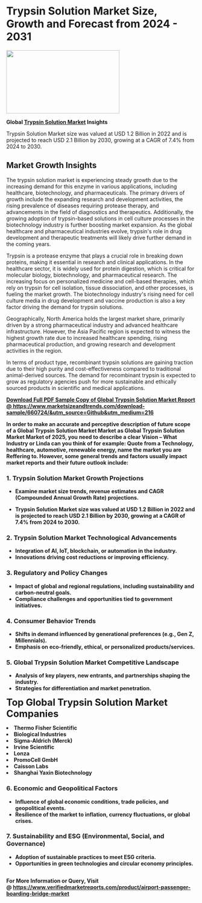 <H1>Trypsin Solution Market Size, Growth and Forecast from 2024 - 2031</H1><img class="aligncenter size-medium wp-image-584254" src="https://thirdeyenews.in/wp-content/uploads/2024/09/Global-Market-Research-300x168.jpeg" alt="" width="300" height="168" /><p><strong>Global&nbsp;<a href="https://www.marketsizeandtrends.com/download-sample/660724/&amp;utm_source=Github&utm_medium=216">Trypsin Solution Market</a> Insights</strong></p><p>Trypsin Solution Market size was valued at USD 1.2 Billion in 2022 and is projected to reach USD 2.1 Billion by 2030, growing at a CAGR of 7.4% from 2024 to 2030.</p><p><h2>Market Growth Insights</h2> <p>The trypsin solution market is experiencing steady growth due to the increasing demand for this enzyme in various applications, including healthcare, biotechnology, and pharmaceuticals. The primary drivers of growth include the expanding research and development activities, the rising prevalence of diseases requiring protease therapy, and advancements in the field of diagnostics and therapeutics. Additionally, the growing adoption of trypsin-based solutions in cell culture processes in the biotechnology industry is further boosting market expansion. As the global healthcare and pharmaceutical industries evolve, trypsin's role in drug development and therapeutic treatments will likely drive further demand in the coming years.</p> <p><strong><a href="download_link_here"></a></strong></p> <p>Trypsin is a protease enzyme that plays a crucial role in breaking down proteins, making it essential in research and clinical applications. In the healthcare sector, it is widely used for protein digestion, which is critical for molecular biology, biotechnology, and pharmaceutical research. The increasing focus on personalized medicine and cell-based therapies, which rely on trypsin for cell isolation, tissue dissociation, and other processes, is fueling the market growth. The biotechnology industry's rising need for cell culture media in drug development and vaccine production is also a key factor driving the demand for trypsin solutions.</p> <p>Geographically, North America holds the largest market share, primarily driven by a strong pharmaceutical industry and advanced healthcare infrastructure. However, the Asia Pacific region is expected to witness the highest growth rate due to increased healthcare spending, rising pharmaceutical production, and growing research and development activities in the region.</p> <p>In terms of product type, recombinant trypsin solutions are gaining traction due to their high purity and cost-effectiveness compared to traditional animal-derived sources. The demand for recombinant trypsin is expected to grow as regulatory agencies push for more sustainable and ethically sourced products in scientific and medical applications.</p> <p><strong><a href="download_link_here"></p><p><span class=""><strong>Download Full PDF Sample Copy of Global Trypsin Solution Market Report</strong> @ <a href="https://www.marketsizeandtrends.com/download-sample/660724/&amp;utm_source=Github&utm_medium=216" target="_blank">https://www.marketsizeandtrends.com/download-sample/660724/&amp;utm_source=Github&utm_medium=216</a></span></p><p>In order to make an accurate and perceptive description of future scope of a Global&nbsp;Trypsin Solution Market Market as Global&nbsp;Trypsin Solution Market Market of 2025, you need to describe a clear Vision &ndash; What Industry or Linda can you think of for example: Quote from a Technology, healthcare, automotive, renewable energy, name the market you are Reffering to. However, some general trends and factors usually impact market reports and their future outlook include:</p><h3>1.&nbsp;<strong>Trypsin Solution Market Growth Projections</strong></h3><ul><li>Examine market size trends, revenue estimates and CAGR (Compounded Annual Growth Rate) projections.</li><li><p>Trypsin Solution Market size was valued at USD 1.2 Billion in 2022 and is projected to reach USD 2.1 Billion by 2030, growing at a CAGR of 7.4% from 2024 to 2030.</p></li></ul><h3>2.&nbsp;<strong>Trypsin Solution Market Technological Advancements</strong></h3><ul><li>Integration of AI, IoT, blockchain, or automation in the industry.</li><li>Innovations driving cost reductions or improving efficiency.</li></ul><h3>3.&nbsp;<strong>Regulatory and Policy Changes</strong></h3><ul><li>Impact of global and regional regulations, including sustainability and carbon-neutral goals.</li><li>Compliance challenges and opportunities tied to government initiatives.</li></ul><h3>4.&nbsp;<strong>Consumer Behavior Trends</strong></h3><ul><li>Shifts in demand influenced by generational preferences (e.g., Gen Z, Millennials).</li><li>Emphasis on eco-friendly, ethical, or personalized products/services.</li></ul><h3>5.&nbsp;<strong>Global Trypsin Solution Market Competitive Landscape</strong></h3><ul><li>Analysis of key players, new entrants, and partnerships shaping the industry.</li><li>Strategies for differentiation and market penetration.</li></ul><p data-pm-slice="1 1 []"><span style="color: inherit; font-family: inherit; font-size: 25px;">Top Global Trypsin Solution Market Companies</span></p><div class="" data-test-id=""><p><li>Thermo Fisher Scientific</li><li> Biological Industries</li><li> Sigma-Aldrich (Merck)</li><li> Irvine Scientific</li><li> Lonza</li><li> PromoCell GmbH</li><li> Caisson Labs</li><li> Shanghai Yaxin Biotechnology</li></p></div><h3>6.&nbsp;<strong>Economic and Geopolitical Factors</strong></h3><ul><li>Influence of global economic conditions, trade policies, and geopolitical events.</li><li>Resilience of the market to inflation, currency fluctuations, or global crises.</li></ul><h3>7.&nbsp;<strong>Sustainability and ESG (Environmental, Social, and Governance)</strong></h3><ul><li>Adoption of sustainable practices to meet ESG criteria.</li><li>Opportunities in green technologies and circular economy principles.</li></ul><h2><strong style="font-size: 14px;">For More Information or Query, Visit @&nbsp;</strong><a style="background-color: #ffffff; font-size: 14px;" href="https://www.marketsizeandtrends.com/report/trypsin-solution-market/" target="_blank">https://www.verifiedmarketreports.com/product/airport-passenger-boarding-bridge-market</a></h2>
